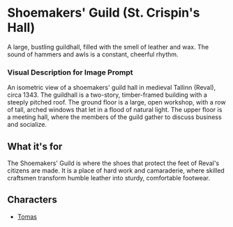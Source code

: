# Shoemakers' Guild (St. Crispin's Hall)

A large, bustling guildhall, filled with the smell of leather and wax. The sound of hammers and awls is a constant, cheerful rhythm.

### Visual Description for Image Prompt

An isometric view of a shoemakers' guild hall in medieval Tallinn (Reval), circa 1343. The guildhall is a two-story, timber-framed building with a steeply pitched roof. The ground floor is a large, open workshop, with a row of tall, arched windows that let in a flood of natural light. The upper floor is a meeting hall, where the members of the guild gather to discuss business and socialize.

## What it's for

The Shoemakers' Guild is where the shoes that protect the feet of Reval's citizens are made. It is a place of hard work and camaraderie, where skilled craftsmen transform humble leather into sturdy, comfortable footwear.

## Characters

- [Tomas](../../characters/workers_quarter/tomas/tomas.md)
